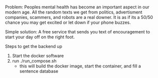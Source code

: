 Problem: Peoples mental health has become an important aspect in our modern age. All the random texts we get from politics, advertisment companies, scammers, and robots are a real downer. It is as if its a 50/50 chance you may get excited or let down if your phone buzzes.

Simple solution: A free service that sends you text of encouragement to start your day off on the right foot.

Steps to get the backend up
1) Start the docker software
2) run ./run_compose.sh
    - this will build the docker image, start the container, and fill a sentence database